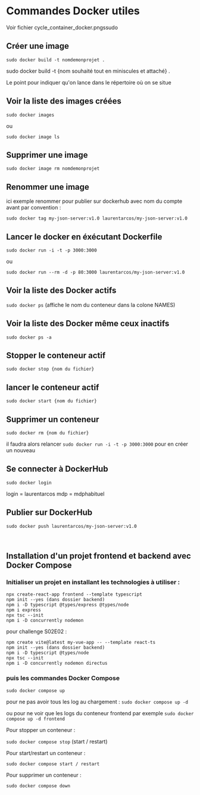 # Commandes Docker utiles

Voir fichier cycle_container_docker.pngssudo

## Créer une image

```sudo docker build -t nomdemonprojet .```

sudo docker build -t {nom souhaité tout en miniscules et attaché} .

Le point pour indiquer qu'on lance dans le répertoire où on se situe

## Voir la liste des images créées

```sudo docker images```

ou

```sudo docker image ls```

## Supprimer une image

```sudo docker image rm nomdemonprojet```

## Renommer une image

ici exemple renommer pour publier sur dockerhub avec nom du compte avant par convention :

```sudo docker tag my-json-server:v1.0 laurentarcos/my-json-server:v1.0```

## Lancer le docker en éxécutant Dockerfile

```sudo docker run -i -t -p 3000:3000```

ou

```sudo docker run --rm -d -p 80:3000 laurentarcos/my-json-server:v1.0```

## Voir la liste des Docker actifs

```sudo docker ps``` (affiche le nom du conteneur dans la colone NAMES)

## Voir la liste des Docker même ceux inactifs

```sudo docker ps -a```

## Stopper le conteneur actif

```sudo docker stop {nom du fichier}```

## lancer le conteneur actif

```sudo docker start {nom du fichier}```

## Supprimer un conteneur

```sudo docker rm {nom du fichier}```

il faudra alors relancer ```sudo docker run -i -t -p 3000:3000``` pour en créer un nouveau

## Se connecter à DockerHub

```sudo docker login```

login = laurentarcos
mdp = mdphabituel

## Publier sur DockerHub

```sudo docker push laurentarcos/my-json-server:v1.0```

</br>

## Installation d'un projet frontend et backend avec Docker Compose

### Initialiser un projet en installant les technologies à utiliser : 

``` terminal
npx create-react-app frontend --template typescript
npm init --yes (dans dossier backend)
npm i -D typescript @types/express @types/node
npm i express
npx tsc --init
npm i -D concurrently nodemon

```

pour challenge S02E02 :

```terminal
npm create vite@latest my-vue-app -- --template react-ts
npm init --yes (dans dossier backend)
npm i -D typescript @types/node
npx tsc --init
npm i -D concurrently nodemon directus
```

### puis les commandes Docker Compose

```sudo docker compose up``` 

pour ne pas avoir tous les log au chargement : 
```sudo docker compose up -d``` 

ou pour ne voir que les logs du conteneur frontend par exemple
```sudo docker compose up -d frontend``` 

Pour stopper un conteneur :

```sudo docker compose stop``` (start / restart)

Pour start/restart un conteneur :

```sudo docker compose start / restart``` 

Pour supprimer un conteneur :

```sudo docker compose down```
